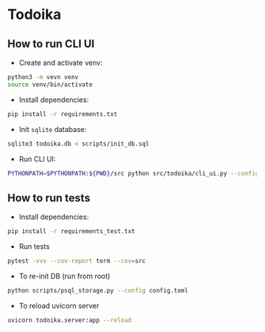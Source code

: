 # Todoika

## How to run CLI UI

- Create and activate venv:

```bash
python3 -m vevn venv
source venv/bin/activate
```

- Install dependencies:

```bash
pip install -r requirements.txt
```

- Init `sqlite` database:

```bash
sqlite3 todoika.db < scripts/init_db.sql
```

- Run CLI UI:

```bash
PYTHONPATH=$PYTHONPATH:${PWD}/src python src/todoika/cli_ui.py --config config.toml
```

## How to run tests

- Install dependencies:

```bash
pip install -r requirements_test.txt
```

- Run tests

```bash
pytest -vvv --cov-report term --cov=src
```
- To re-init DB (run from root)
```bash
python scripts/psql_storage.py --config config.toml
```

- To reload uvicorn server
```bash
uvicorn todoika.server:app --reload
```